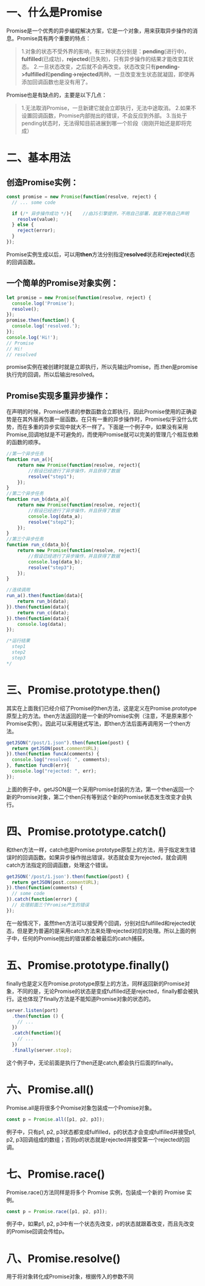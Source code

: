 # 一、什么是Promise

Promise是一个优秀的异步编程解决方案，它是一个对象，用来获取异步操作的消息。Promise具有两个重要的特点：
> 1.对象的状态不受外界的影响，有三种状态分别是：**pending**(进行中)，**fulfilled**(已成功)，**rejected**(已失败)，只有异步操作的结果才能改变其状态。
> 2.一旦状态改变，之后就不会再改变。状态改变只有**pending->fulfilled**和**pending->rejected**两种。一旦改变发生状态就凝固，即使再添加回调函数也是没有用了。

 
Promise也是有缺点的，主要是以下几点：
> 1.无法取消Promise，一旦新建它就会立即执行，无法中途取消。
> 2.如果不设置回调函数，Promise内部抛出的错误，不会反应到外部。
> 3.当处于pending状态时，无法得知目前进展到哪一个阶段（刚刚开始还是即将完成）

# 二、基本用法

## **创造Promise实例：**

```javascript
const promise = new Promise(function(resolve, reject) {
  // ... some code

  if (/* 异步操作成功 */){	//由JS引擎提供，不用自己部署，就是不用自己声明
    resolve(value);
  } else {
    reject(error);
  }
});
```
Promise实例生成以后，可以用**then**方法分别指定**resolved**状态和**rejected**状态的回调函数。

## **一个简单的Promise对象实例：**

```javascript
let promise = new Promise(function(resolve, reject) {
  console.log('Promise');
  resolve();
});
promise.then(function() {
  console.log('resolved.');
});
console.log('Hi!');
// Promise
// Hi!
// resolved
```
promise实例在被创建时就是立即执行，所以先输出Promise，而.then是promise执行完的回调，所以后输出resolved。

## **Promise实现多重异步操作：**

在声明的时候，Promise传递的参数函数会立即执行，因此Promise使用的正确姿势是在其外层再包裹一层函数。在只有一重的异步操作时，Promise似乎没什么优势，而在多重的异步实现中就大不一样了。下面是一个例子中，如果没有采用Promise,回调地狱是不可避免的，而使用Promise就可以完美的管理几个相互依赖的函数的顺序。
```javascript
//第一个异步任务
function run_a(){
    return new Promise(function(resolve, reject){
        //假设已经进行了异步操作，并且获得了数据
        resolve("step1");
    });
}
//第二个异步任务
function run_b(data_a){
    return new Promise(function(resolve, reject){
        //假设已经进行了异步操作，并且获得了数据
        console.log(data_a);
        resolve("step2");
    });
}
//第三个异步任务
function run_c(data_b){
    return new Promise(function(resolve, reject){
        //假设已经进行了异步操作，并且获得了数据
        console.log(data_b);
        resolve("step3");
    });
}

//连续调用
run_a().then(function(data){
    return run_b(data);
}).then(function(data){
    return run_c(data);
}).then(function(data){
    console.log(data);
});

/*运行结果
  step1
  step2
  step3
*/
```

# 三、Promise.prototype.then()
其实在上面我们已经介绍了Promise的then方法，这是定义在Promise.prototype原型上的方法。then方法返回的是一个新的Promise实例（注意，不是原来那个Promise实例）。因此可以采用链式写法，即then方法后面再调用另一个then方法。
```javascript
getJSON("/post/1.json").then(function(post) {
  return getJSON(post.commentURL);
}).then(function funcA(comments) {
  console.log("resolved: ", comments);
}, function funcB(err){
  console.log("rejected: ", err);
});
```
上面的例子中，getJSON是一个采用Promise封装的方法，第一个then返回一个新的Promise对象，第二个then只有等到这个新的Promise状态发生改变才会执行。

# 四、Promise.prototype.catch()
和then方法一样，catch也是Promise.prototype原型上的方法，用于指定发生错误时的回调函数。如果异步操作抛出错误，状态就会变为rejected，就会调用catch方法指定的回调函数，处理这个错误。
```javascript
getJSON('/post/1.json').then(function(post) {
  return getJSON(post.commentURL);
}).then(function(comments) {
  // some code
}).catch(function(error) {
  // 处理前面三个Promise产生的错误
});
```
在一般情况下，虽然then方法可以接受两个回调，分别对应fulfilled和rejected状态，但是更为普遍的是采用catch方法来处理rejected对应的处理。所以上面的例子中，任何的Promise抛出的错误都会被最后的catch捕获。

# 五、Promise.prototype.finally()
finally也是定义在Promise.prototype原型上的方法，同样返回新的Promise对象，不同的是，无论Promise的状态是变成fulfilled还是rejected，finally都会被执行。这也体现了finally方法是不能知道Promise对象的状态的。
```javascript
server.listen(port)
  .then(function () {
    // ...
  })
  .catch(function(){
	// ...
  })
  .finally(server.stop);
```
这个例子中，无论前面是执行了then还是catch,都会执行后面的finally。

# 六、Promise.all()
Promise.all是将很多个Promise对象包装成一个Promise对象。
```javascript
const p = Promise.all([p1, p2, p3]);
```
例子中，只有p1, p2, p3状态都变成fulfilled，p的状态才会变成fulfilled并接受p1, p2, p3回调组成的数组；否则p的状态就是rejected并接受第一个rejected的回调。

# 七、Promise.race()
Promise.race()方法同样是将多个 Promise 实例，包装成一个新的 Promise 实例。
```javascript
const p = Promise.race([p1, p2, p3]);
```
例子中，如果p1, p2, p3中有一个状态先改变，p的状态就跟着改变，而且先改变的Promise回调会传给p。

# 八、Promise.resolve()
用于将对象转化成Promise对象，根据传入的参数不同
<!--stackedit_data:
eyJoaXN0b3J5IjpbLTExNTgyNjY1NjldfQ==
-->